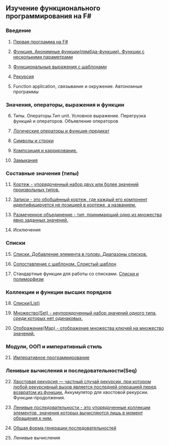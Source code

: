 Изучение функционального программирования на F#
----

### Введение

1. [Первая программа на F#](https://github.com/Il23555/Functional-programming/blob/master/Program_1/Program.fs)

2. [Функция. Анонимные функции(лямбда-функции). Функции с несколькими параметрами](https://github.com/Il23555/Functional-programming/blob/master/Program_2/Program.fs)

3. [Функциональные выражения с шаблонами](https://github.com/Il23555/Functional-programming/blob/master/Program_3/Program.fs)

4. [Рекурсия](https://github.com/Il23555/Functional-programming/blob/master/Program_4/Program.fs)

5. Function application, связывание и окружение. Автономные программы 

### Значения, операторы, выражения и функции 

6. Типы. Операторы.Тип unit. Условное выражение. Перегрузка функций и операторов. Объявление операторов

7. [Логические операторы и функция-предикат](https://github.com/Il23555/Functional-programming/blob/master/Program_5/Program.fs)

8. [Символы и строки](https://github.com/Il23555/Functional-programming/blob/master/Program_6/Program.fs)

9. [Композиция и каррирование.](https://github.com/Il23555/Functional-programming/blob/master/Program_7/Program.fs)

10. [Замыкания](https://github.com/Il23555/Functional-programming/blob/master/Program_8/Program.fs)

### Составные значения (типы) 

11. [Кортеж - упорядоченный набор двух или более значений произвольных типов.](https://github.com/Il23555/Functional-programming/blob/master/Program_9/Program.fs)

12. [Записи - это обобщённый кортеж, где каждый его компонент идентифицируется не позицией в кортеже, а названием.](https://github.com/Il23555/Functional-programming/blob/master/Program_10/Program.fs)

13. [Размеченное объединение - тип, принимающий одно из множества явно заданных значений.](https://github.com/Il23555/Functional-programming/blob/master/Program_11/Program.fs) 

14. Исключения 

### Списки 

15. [Списки. Добавление элемента в голову. Диапазоны списков.](https://github.com/Il23555/Functional-programming/blob/master/Program_12/Program.fs)

16. [Сопоставление с шаблоном. Слоистый шаблон](https://github.com/Il23555/Functional-programming/blob/master/Program_13/Program.fs)

17. Стандартные функции для работы со списками. [Списки и полиморфизм ](https://github.com/Il23555/Functional-programming/blob/master/Program_14/Program.fs)

### Коллекции и функции высших порядков

18. [Списки(List)](https://github.com/Il23555/Functional-programming/blob/master/Program_15/Program.fs)

19. [Множество(Set) - неупорядоченный набор значений одного типа, среди которых нет одинаковых.](https://github.com/Il23555/Functional-programming/blob/master/Program_16/Program.fs)

20. [Отображение(Map) - отображение множества ключей на множество значений.](https://github.com/Il23555/Functional-programming/blob/master/Program_17/Program.fs_)

### Модули, ООП и императивный стиль 

21. [Императивное программирование](https://github.com/Il23555/Functional-programming/blob/master/Program_18/Program.fs)

### Ленивые вычисления и последовательности(Seq)

22. [Хвостовая рекурсия — частный случай рекурсии, при котором любой рекурсивный вызов является последней операцией перед возвратом из функции.](https://github.com/Il23555/Functional-programming/blob/master/Program_19/Program.fs) Аккумулятор для хвостовой рекурсии. Функции-продолжения.

23. [Ленивые последовательности - это упорядоченные коллекции элементов, значения которых вычисляются лишь в момент обращения к ним.](https://github.com/Il23555/Functional-programming/blob/master/Program_20/Program.fs)

24. [Общая форма генерации последовательностей](https://github.com/Il23555/Functional-programming/blob/master/Program_21/Program.fs)

25. Ленивые вычисления

